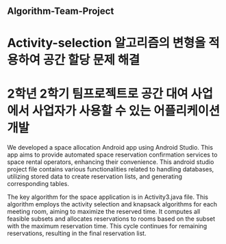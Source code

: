 ## Algorithm-Team-Project
# Activity-selection 알고리즘의 변형을 적용하여 공간 할당 문제 해결
# 2학년 2학기 팀프로젝트로 공간 대여 사업에서 사업자가 사용할 수 있는 어플리케이션 개발

We developed a space allocation Android app using Android Studio. This app aims to provide automated space reservation confirmation services to space rental operators, enhancing their convenience.
This android studio project file contains various functionalities related to handling databases, utilizing stored data to create reservation lists, and generating corresponding tables.

The key algorithm for the space application is in Activity3.java file.
This algorithm employs the activity selection and knapsack algorithms for each meeting room, aiming to maximize the reserved time. It computes all feasible subsets and allocates reservations to rooms based on the subset with the maximum reservation time. This cycle continues for remaining reservations, resulting in the final reservation list.
